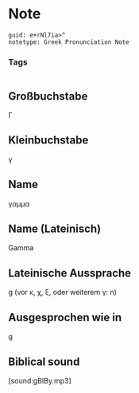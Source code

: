 # Note
```
guid: e+rNl7ia>^
notetype: Greek Pronunciation Note
```

### Tags
```
```

## Großbuchstabe
Γ

## Kleinbuchstabe
γ

## Name
γαμμα

## Name (Lateinisch)
Gamma

## Lateinische Aussprache
g (vor κ, χ, ξ, oder weiterem γ: n)

## Ausgesprochen wie in
g

## Biblical sound
[sound:gBIBy.mp3]
